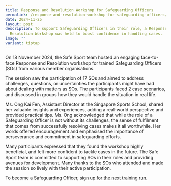 ```yaml
---
title: Response and Resolution Workshop for Safeguarding Officers
permalink: /response-and-resolution-workshop-for-safeguarding-officers/
date: 2024-11-25
layout: post
description: To support Safeguarding Officers in their role, a Response and
  Resolution Workshop was held to boost confidence in handling cases.
image: ""
variant: tiptap
---
```

<p>On 18 November 2024, the Safe Sport team hosted an engaging face-to-face
Response and Resolution workshop for trained Safeguarding Officers (SOs)
from various member organisations.</p>
<p>The session saw the participation of 17 SOs and aimed to address challenges,
questions, or uncertainties the participants might have had about dealing
with matters as SOs. The participants faced 2 case scenarios, and discussed
in groups how they would handle the situation in real life.</p>
<p>Ms. Ong Kai Fen, Assistant Director at the Singapore Sports School, shared
her valuable insights and experiences, adding a real-world perspective
and provided practical tips. Ms. Ong acknowledged that while the role of
a Safeguarding Officer is not without its challenges, the sense of fulfilment
that comes from successfully resolving cases makes it all worthwhile. Her
words offered encouragement and emphasised the importance of perseverance
and commitment in safeguarding efforts.</p>
<p>Many participants expressed that they found the workshop highly beneficial,
and felt more confident to tackle cases in the future. The Safe Sport team
is committed to supporting SOs in their roles and providing avenues for
development. Many thanks to the SOs who attended and made the session so
lively with their active participation.&nbsp;&nbsp;</p>
<p>To become a Safeguarding Officer, <a href="https://form.gov.sg/5fd0341bfc3f3100111264b5" rel="noopener nofollow" target="_blank">sign up for the next training run.</a>
</p>
<p></p>